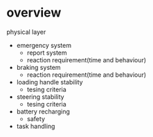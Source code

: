 # overview
physical layer 
- emergency system
	- report system
	-  reaction requirement(time and behaviour)
- braking system
	- reaction requirement(time and behaviour)
- loading handle stability
	- tesing criteria
- steering stability
	- tesing criteria
- battery recharging 
	- safety
- task handling